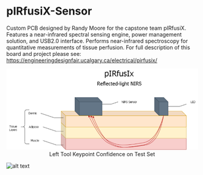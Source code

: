 # pIRfusiX-Sensor
Custom PCB designed by Randy Moore for the capstone team pIRfusiX. Features a near-infrared spectral sensing engine, power management solution, and USB2.0 interface. Performs near-infrared spectroscopy for quantitative measurements of tissue perfusion. For full description of this board and project please see: https://engineeringdesignfair.ucalgary.ca/electrical/pirfusix/ 


<p align="center">
  <img src="https://github.com/rwjmoore/pIRfusiX-Sensor/blob/main/Sensor_method_action.png" alt="Sublime's custom image"/>
   <br>
   Left Tool Keypoint Confidence on Test Set 
</p>


![alt text](https://github.com/rwjmoore/pIRfusiX-Sensor/blob/054d5fe0fde18d78b8fb953686540ea9ccf80f8a/IMG_4301.JPG)




